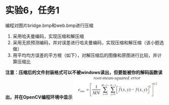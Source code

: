 # 实验6，任务1
编程对图片bridge.bmp和web.bmp进行压缩
1.	采用哈夫曼编码，实现压缩和解压缩
2.	采用无损预测编码，并对误差进行哈夫曼编码，实现压缩和解压缩（该小题选做）
3.	用平均均方误差的平方根（如下），对解压缩后的图像和原图进行比较，并计算压缩比

**注意：压缩后的文件封装格式可以不被windows读出，但要能被你的解码函数读出，并在OpenCV编程环境中显示**
![img.png](img.png)
